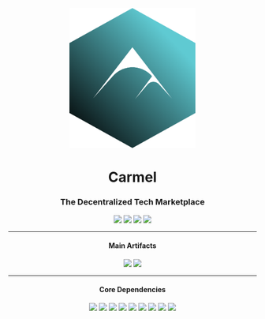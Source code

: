 <p align="center"> <img src="https://raw.githubusercontent.com/fluidtrends/carmel/master/logo.png" width="256px"> 
<h1 align="center"> Carmel </h1>
<h3 align="center"> The Decentralized Tech Marketplace </h3>
</p>

<p align="center"> 
<a href="https://docs.google.com/spreadsheets/d/e/2PACX-1vTtLsIGbhpMYQ44M_1EjYoJNlRKREgx0Uu6f79K4zS-RIUlzf7gAccnAlgemvW7x6XxPzIZiGbqYf3f/pubhtml">
<img src="https://img.shields.io/badge/dynamic/json?color=green&label=release&query=name&url=https%3A%2F%2Fraw.githubusercontent.com%2Ffluidtrends%2Fcarmel%2Fmaster%2Ffluid%2Freleases%2Fnext%2Fstatus.json"/></a>
<a href="https://github.com/fluidtrends/carmel/actions?query=workflow%3Abuild"><img src="https://github.com/fluidtrends/carmel/workflows/build/badge.svg" /></a>
<a href="https://codeclimate.com/github/fluidtrends/carmel/maintainability"><img src="https://api.codeclimate.com/v1/badges/c289d31bf409b4eecb1f/maintainability" /></a>
<a href="https://codeclimate.com/github/fluidtrends/carmel/test_coverage"><img src="https://api.codeclimate.com/v1/badges/c289d31bf409b4eecb1f/test_coverage" /></a>
</p>

<hr/>

<h4 align="center"> Main Artifacts </h4>
<p align="center"> 
<a href="https://www.npmjs.com/package/@carmel/cli"><img src="https://img.shields.io/npm/v/@carmel/cli?label=%40carmel%2Fcli"/></a>
<a href="https://www.npmjs.com/package/@carmel/sdk"><img src="https://img.shields.io/npm/v/@carmel/sdk?label=%40carmel%2Fsdk"/></a>
</p>

<hr/>
<h4 align="center"> Core Dependencies </h4>
<p align="center"> 
<a href="https://www.npmjs.com/package/dodi"><img src="https://img.shields.io/npm/v/dodi?label=dodi"/></a>
<a href="https://www.npmjs.com/package/rara"><img src="https://img.shields.io/npm/v/rara?label=rara"/></a>
<a href="https://www.npmjs.com/package/cassi"><img src="https://img.shields.io/npm/v/cassi?label=cassi"/></a>
<a href="https://www.npmjs.com/package/binda"><img src="https://img.shields.io/npm/v/binda?label=binda"/></a>
<a href="https://www.npmjs.com/package/slana"><img src="https://img.shields.io/npm/v/slana?label=slana"/></a>
<a href="https://www.npmjs.com/package/savor"><img src="https://img.shields.io/npm/v/savor?label=savor"/></a>
<a href="https://www.npmjs.com/package/nodu"><img src="https://img.shields.io/npm/v/nodu?label=nodu"/></a>
<a href="https://www.npmjs.com/package/papanache"><img src="https://img.shields.io/npm/v/papanache?label=papanache"/></a>
<a href="https://www.npmjs.com/package/awsome"><img src="https://img.shields.io/npm/v/awsome?label=awsome"/></a>
</p>